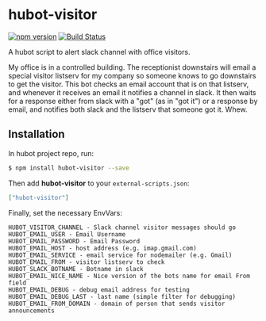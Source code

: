 # hubot-visitor

[![npm version](http://img.shields.io/npm/v/hubot-forecast.svg)](https://www.npmjs.org/package/hubot-visitor)
[![Build Status](http://img.shields.io/travis/oehokie/hubot-visitor.svg)](https://travis-ci.org/jeffbyrnes/hubot-visitor)

A hubot script to alert slack channel with office visitors.

My office is in a controlled building.  The receptionist downstairs will email a special visitor listserv for my company so someone knows to go downstairs to get the visitor.  This bot checks an email account that is on that listserv, and whenever it receives an email it notifies a channel in slack.  It then waits for a response either from slack with a "got" (as in "got it") or a response by email, and notifies both slack and the listserv that someone got it.  Whew.

## Installation

In hubot project repo, run:

```bash
$ npm install hubot-visitor --save
```

Then add **hubot-visitor** to your `external-scripts.json`:

```json
["hubot-visitor"]
```

Finally, set the necessary EnvVars:

```
HUBOT_VISITOR_CHANNEL - Slack channel visitor messages should go
HUBOT_EMAIL_USER - Email Username
HUBOT_EMAIL_PASSWORD - Email Password
HUBOT_EMAIL_HOST - host address (e.g. imap.gmail.com)
HUBOT_EMAIL_SERVICE - email service for nodemailer (e.g. Gmail)
HUBOT_EMAIL_FROM - visitor listserv to check
HUBOT_SLACK_BOTNAME - Botname in slack
HUBOT_EMAIL_NICE_NAME - Nice version of the bots name for email From field
HUBOT_EMAIL_DEBUG - debug email address for testing
HUBOT_EMAIL_DEBUG_LAST - last name (simple filter for debugging)
HUBOT_EMAIL_FROM_DOMAIN - domain of person that sends visitor announcements
```